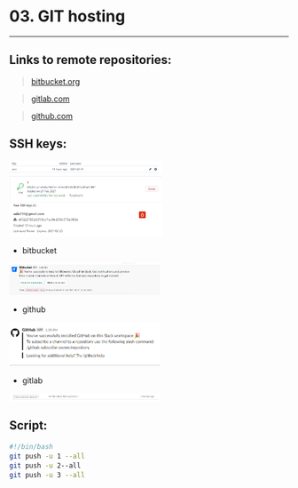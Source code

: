 
# 03. GIT hosting
---
## Links to remote repositories:


> [bitbucket.org](https://bitbucket.org/Korolev731/test_buc)

> [gitlab.com](https://gitlab.com/Korolev731/test_lab)

> [github.com](https://github.com/Korolev731/test_hub.git)


## SSH keys:

<img src="Image/buc_ssh.png" width="55%" height="54%">

<img src="Image/hub_ssh.png" width="55%" height="54%">

<img src="Image/lab_ssh.png" width="55%" height="54%">


* bitbucket

<img src="Image/buc_slack.png" width="54%" height="52%">

* github

<img src="Image/hub_slack.png" width="54%" height="52%">

* gitlab

<img src="Image/lab_slack.png" width="54%" height="52%">


## Script:

```bash
#!/bin/bash
git push -u 1 --all
git push -u 2--all
git push -u 3 --all

```
